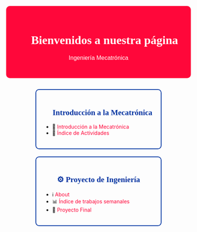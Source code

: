 <!-- Encabezado principal sencillo -->
<div style="text-align:center; padding:30px; background:#FF073A; color:white; border-radius:10px; margin-bottom:30px;">
  <h1 style="font-family:Georgia; font-size:32px; font-weight:900;">🤖 Bienvenidos a nuestra página</h1>
  <p style="font-family:Verdana, sans-serif; font-size:16px; margin-top:5px;">Ingeniería Mecatrónica</p>
</div>

<!-- Contenedor de tarjetas simplificado con solo contorno azul -->
<div style="display:flex; flex-wrap:wrap; justify-content:center; gap:20px;">

  <!-- Tarjeta 1: Introducción a la Mecatrónica -->
  <div style="border:2px solid #0033A0; border-radius:10px; padding:20px; width:300px;">
    <h2 style="color:#0033A0; font-family:Georgia; text-align:center;">📘 Introducción a la Mecatrónica</h2>
    <ul>
      <li>📝 <a href="https://adrian-623.github.io/PortafolioA/Ing_Mecatronica/Introducci%C3%B3n_a_la_mecatr%C3%B3nica/Introduccion_a_la_Mecatrncia/" style="color:#FF073A; text-decoration:none;">Introducción a la Mecatrónica</a></li>
      <li>📄 <a href="https://adrian-623.github.io/PortafolioA/Ing_Mecatronica/Introducci%C3%B3n_a_la_mecatr%C3%B3nica/Actividades/1%20Indice/" style="color:#FF073A; text-decoration:none;">Índice de Actividades</a></li>
    </ul>
  </div>

  <!-- Tarjeta 2: Proyecto de Ingeniería -->
  <div style="border:2px solid #0033A0; border-radius:10px; padding:20px; width:300px;">
    <h2 style="color:#0033A0; font-family:Georgia; text-align:center;">⚙️ Proyecto de Ingeniería</h2>
    <ul>
      <li>ℹ️ <a href="https://adrian-623.github.io/PortafolioA/Ing_Mecatronica/Proyecto%20de%20Ingenieria/03%20About/" style="color:#FF073A; text-decoration:none;">About</a></li>
      <li>📊 <a href="https://adrian-623.github.io/PortafolioA/Ing_Mecatronica/Proyecto%20de%20Ingenieria/Indice%20Trabajos%20Semanales/" style="color:#FF073A; text-decoration:none;">Índice de trabajos semanales</a></li>
      <li>🏁 <a href="https://adrian-623.github.io/PortafolioA/Ing_Mecatronica/Proyecto%20de%20Ingenieria/Proyecto%20FInal/" style="color:#FF073A; text-decoration:none;">Proyecto Final</a></li>
    </ul>
  </div>

</div>
